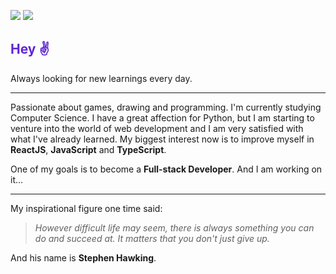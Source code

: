
[<img src="https://img.shields.io/badge/LinkedIn-Wyllian%20Asevedo-%235F26D4?style=for-the-badge&logo=LinkedIn">](https://www.linkedin.com/in/wyllian-asevedo/)
[<img src="https://img.shields.io/badge/Gmail-wyllianyurk77%40gmail.com-%235F26D4?style=for-the-badge&logo=Gmail&logoColor=white">](mailto:wyllianyurk77@gmail.com)

### <h2 style="color: #5F26D4">Hey :v:</h2>

<p>Always looking for new learnings every day.</p>

---

<p>Passionate about games, drawing and programming. I'm currently studying Computer Science. I have a great affection for Python, but I am starting to venture into the world of web development and I am very satisfied with what I've already learned. My biggest interest now is to improve myself in <strong>ReactJS</strong>, <strong>JavaScript</strong> and <strong>TypeScript</strong>.</p>
<p>One of my goals is to become a <strong>Full-stack Developer</strong>. And I am working on it...</p>

---
My inspirational figure one time said:
> <em>However difficult life may seem, there is always something you can do and succeed at. It matters that you don't just give up.</em>
> 
And his name is <strong>Stephen Hawking</strong>.
